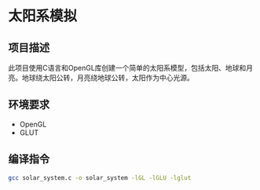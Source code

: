 # 太阳系模拟

## 项目描述
此项目使用C语言和OpenGL库创建一个简单的太阳系模型，包括太阳、地球和月亮。地球绕太阳公转，月亮绕地球公转，太阳作为中心光源。

## 环境要求
- OpenGL
- GLUT

## 编译指令
```bash
gcc solar_system.c -o solar_system -lGL -lGLU -lglut
